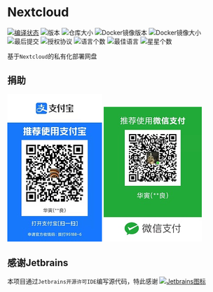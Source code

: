 # Nextcloud

[![编译状态](https://github.ruijc.com:20443/api/badges/dockerat/nextcloud/status.svg)](https://github.ruijc.com:20443/dockerat/nextcloud)
![版本](https://img.shields.io/github/go-mod/go-version/dockerat/nextcloud)
![仓库大小](https://img.shields.io/github/repo-size/dockerat/nextcloud)
![Docker镜像版本](https://img.shields.io/docker/v/storezhang/ddns)
![Docker镜像大小](https://img.shields.io/docker/image-size/storezhang/ddns)
![最后提交](https://img.shields.io/github/last-commit/dockerat/nextcloud)
![授权协议](https://img.shields.io/github/license/dockerat/nextcloud)
![语言个数](https://img.shields.io/github/languages/count/dockerat/nextcloud)
![最佳语言](https://img.shields.io/github/languages/top/dockerat/nextcloud)
![星星个数](https://img.shields.io/github/stars/dockerat/nextcloud?style=social)

基于`Nextcloud`的私有化部署网盘

## 捐助

![支持宝](https://github.com/storezhang/donate/raw/master/alipay-small.jpg)
![微信](https://github.com/storezhang/donate/raw/master/weipay-small.jpg)

## 感谢Jetbrains

本项目通过`Jetbrains开源许可IDE`编写源代码，特此感谢
[![Jetbrains图标](https://resources.jetbrains.com/storage/products/company/brand/logos/jb_beam.png)](https://www.jetbrains.com/?from=pangum/pangu)
